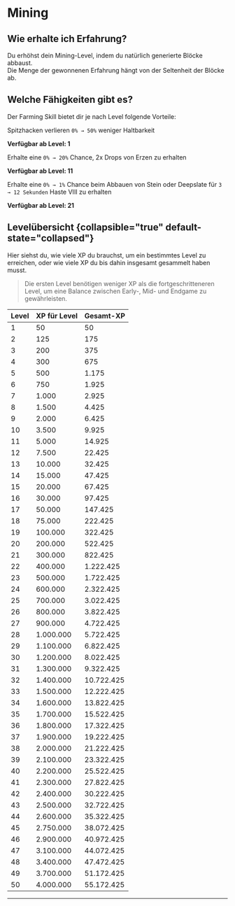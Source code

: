 <primary-label ref="skills"/>
<secondary-label ref="max-skill-level-50"/>

# Mining

## Wie erhalte ich Erfahrung?

Du erhöhst dein Mining-Level, indem du natürlich generierte Blöcke abbaust.
\
Die Menge der gewonnenen Erfahrung hängt von der Seltenheit der Blöcke ab.

## Welche Fähigkeiten gibt es?

Der Farming Skill bietet dir je nach Level folgende Vorteile:

<deflist >
<def title="Skillful Extraction">

Spitzhacken verlieren <tooltip term="depends-on-level">`0% → 50%`</tooltip> weniger Haltbarkeit

**Verfügbar ab Level: 1**

</def>
<def title="Spelunking">

Erhalte eine <tooltip term="depends-on-level">`0% → 20%`</tooltip> Chance, 2x Drops von Erzen zu erhalten

**Verfügbar ab Level: 11**

</def>
<def title="Dynamic Mining">

Erhalte eine <tooltip term="depends-on-level">`0% → 1%`</tooltip> Chance beim Abbauen von Stein oder Deepslate für <tooltip term="depends-on-level">`3 → 12 Sekunden`</tooltip> Haste VIII zu erhalten

**Verfügbar ab Level: 21**

</def>
</deflist>

## Levelübersicht {collapsible="true" default-state="collapsed"}

Hier siehst du, wie viele XP du brauchst, um ein bestimmtes Level zu erreichen, oder wie viele XP du bis dahin insgesamt gesammelt haben musst.
> Die ersten Level benötigen weniger XP als die fortgeschritteneren Level, um eine Balance zwischen Early-, Mid- und Endgame zu gewährleisten.
> 


| Level | XP für Level | Gesamt-XP   |
|-------|--------------|-------------|
| 1     | 50           | 50          |
| 2     | 125          | 175         |
| 3     | 200          | 375         |
| 4     | 300          | 675         |
| 5     | 500          | 1.175       |
| 6     | 750          | 1.925       |
| 7     | 1.000        | 2.925       |
| 8     | 1.500        | 4.425       |
| 9     | 2.000        | 6.425       |
| 10    | 3.500        | 9.925       |
| 11    | 5.000        | 14.925      |
| 12    | 7.500        | 22.425      |
| 13    | 10.000       | 32.425      |
| 14    | 15.000       | 47.425      |
| 15    | 20.000       | 67.425      |
| 16    | 30.000       | 97.425      |
| 17    | 50.000       | 147.425     |
| 18    | 75.000       | 222.425     |
| 19    | 100.000      | 322.425     |
| 20    | 200.000      | 522.425     |
| 21    | 300.000      | 822.425     |
| 22    | 400.000      | 1.222.425   |
| 23    | 500.000      | 1.722.425   |
| 24    | 600.000      | 2.322.425   |
| 25    | 700.000      | 3.022.425   |
| 26    | 800.000      | 3.822.425   |
| 27    | 900.000      | 4.722.425   |
| 28    | 1.000.000    | 5.722.425   |
| 29    | 1.100.000    | 6.822.425   |
| 30    | 1.200.000    | 8.022.425   |
| 31    | 1.300.000    | 9.322.425   |
| 32    | 1.400.000    | 10.722.425  |
| 33    | 1.500.000    | 12.222.425  |
| 34    | 1.600.000    | 13.822.425  |
| 35    | 1.700.000    | 15.522.425  |
| 36    | 1.800.000    | 17.322.425  |
| 37    | 1.900.000    | 19.222.425  |
| 38    | 2.000.000    | 21.222.425  |
| 39    | 2.100.000    | 23.322.425  |
| 40    | 2.200.000    | 25.522.425  |
| 41    | 2.300.000    | 27.822.425  |
| 42    | 2.400.000    | 30.222.425  |
| 43    | 2.500.000    | 32.722.425  |
| 44    | 2.600.000    | 35.322.425  |
| 45    | 2.750.000    | 38.072.425  |
| 46    | 2.900.000    | 40.972.425  |
| 47    | 3.100.000    | 44.072.425  |
| 48    | 3.400.000    | 47.472.425  |
| 49    | 3.700.000    | 51.172.425  |
| 50    | 4.000.000    | 55.172.425  |

****